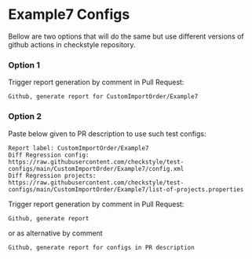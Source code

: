 # Example7 Configs

Bellow are two options that will do the same but use different versions
of github actions in checkstyle repository.


### Option 1
Trigger report generation by comment in Pull Request:
```
Github, generate report for CustomImportOrder/Example7
```

### Option 2

Paste below given to PR description to use such test configs:
```
Report label: CustomImportOrder/Example7
Diff Regression config: https://raw.githubusercontent.com/checkstyle/test-configs/main/CustomImportOrder/Example7/config.xml
Diff Regression projects: https://raw.githubusercontent.com/checkstyle/test-configs/main/CustomImportOrder/Example7/list-of-projects.properties
```

Trigger report generation by comment in Pull Request:
```
Github, generate report
```
or as alternative by comment
```
Github, generate report for configs in PR description
```
